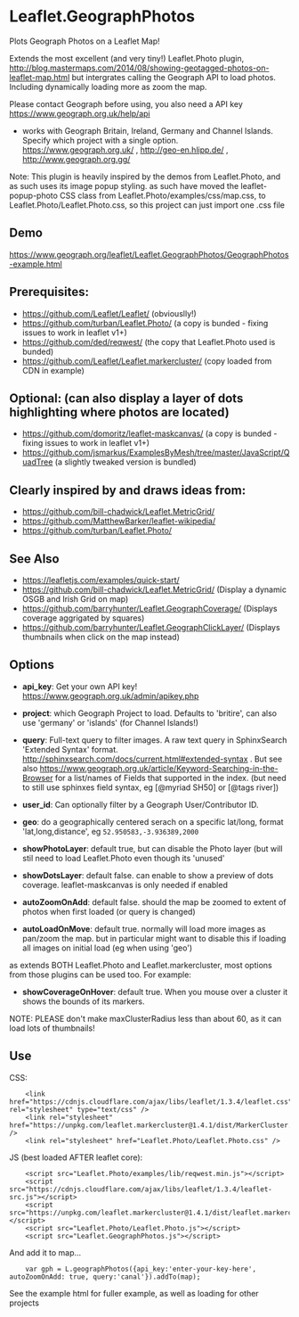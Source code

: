 # Leaflet.GeographPhotos
Plots Geograph Photos on a Leaflet Map!

Extends the most excellent (and very tiny!) Leaflet.Photo plugin,
http://blog.mastermaps.com/2014/08/showing-geotagged-photos-on-leaflet-map.html
 but intergrates calling the Geograph API to load photos. Including dynamically loading more as zoom the map. 

Please contact Geograph before using, you also need a API key
https://www.geograph.org.uk/help/api

* works with Geograph Britain, Ireland, Germany and Channel Islands. Specify which project with a single option. 
https://www.geograph.org.uk/ , http://geo-en.hlipp.de/ , http://www.geograph.org.gg/

Note: This plugin is heavily inspired by the demos from Leaflet.Photo, and as such uses its image popup styling. 
as such have moved the leaflet-popup-photo CSS class from Leaflet.Photo/examples/css/map.css, to Leaflet.Photo/Leaflet.Photo.css, 
so this project can just import one .css file


## Demo
https://www.geograph.org/leaflet/Leaflet.GeographPhotos/GeographPhotos-example.html


## Prerequisites:
*   https://github.com/Leaflet/Leaflet/    (obviouslly!)
*   https://github.com/turban/Leaflet.Photo/    (a copy is bunded - fixing issues to work in leaflet v1+)
*   https://github.com/ded/reqwest/              (the copy that Leaflet.Photo used is bunded) 
*   https://github.com/Leaflet/Leaflet.markercluster/   (copy loaded from CDN in example) 

## Optional: (can also display a layer of dots highlighting where photos are located)
*   https://github.com/domoritz/leaflet-maskcanvas/  (a copy is bunded - fixing issues to work in leaflet v1+)
*   https://github.com/jsmarkus/ExamplesByMesh/tree/master/JavaScript/QuadTree (a slightly tweaked version is bundled)

## Clearly inspired by and draws ideas from:
*   https://github.com/bill-chadwick/Leaflet.MetricGrid/
*   https://github.com/MatthewBarker/leaflet-wikipedia/
*   https://github.com/turban/Leaflet.Photo/

## See Also 
*   https://leafletjs.com/examples/quick-start/
*   https://github.com/bill-chadwick/Leaflet.MetricGrid/    (Display a dynamic OSGB and Irish Grid on map) 
*   https://github.com/barryhunter/Leaflet.GeographCoverage/    (Displays coverage aggrigated by squares)
*   https://github.com/barryhunter/Leaflet.GeographClickLayer/    (Displays thumbnails when click on the map instead)


## Options

* **api_key**: Get your own API key! https://www.geograph.org.uk/admin/apikey.php

* **project**: which Geograph Project to load. Defaults to 'britire', can also use 'germany' or 'islands' (for Channel Islands!) 

* **query**: Full-text query to filter images. A raw text query in SphinxSearch 'Extended Syntax' format. http://sphinxsearch.com/docs/current.html#extended-syntax . But see also https://www.geograph.org.uk/article/Keyword-Searching-in-the-Browser for a list/names of Fields that supported in the index. (but need to still use sphinxes field syntax, eg [@myriad SH50] or [@tags river])
* **user_id**: Can optionally filter by a Geograph User/Contributor ID.  
* **geo**: do a geographically centered serach on a specific lat/long, format 'lat,long,distance', eg `52.950583,-3.936389,2000`

* **showPhotoLayer**: default true, but can disable the Photo layer (but will stil need to load Leaflet.Photo even though its 'unused'
* **showDotsLayer**: default false. can enable to show a preview of dots coverage. leaflet-maskcanvas is only needed if enabled
* **autoZoomOnAdd**: default false. should the map be zoomed to extent of photos when first loaded (or query is changed) 
* **autoLoadOnMove**: default true. normally will load more images as pan/zoom the map. but in particular might want to disable this if loading all images on initial load (eg when using 'geo')

as extends BOTH Leaflet.Photo and Leaflet.markercluster, most options from those plugins can be used too. For example: 

* **showCoverageOnHover**: default true. When you mouse over a cluster it shows the bounds of its markers.

NOTE: PLEASE don't make maxClusterRadius less than about 60, as it can load lots of thumbnails!


## Use


CSS: 

        <link href="https://cdnjs.cloudflare.com/ajax/libs/leaflet/1.3.4/leaflet.css" rel="stylesheet" type="text/css" />
        <link rel="stylesheet" href="https://unpkg.com/leaflet.markercluster@1.4.1/dist/MarkerCluster.css" />
        <link rel="stylesheet" href="Leaflet.Photo/Leaflet.Photo.css" />

JS (best loaded AFTER leaflet core):

        <script src="Leaflet.Photo/examples/lib/reqwest.min.js"></script>
        <script src="https://cdnjs.cloudflare.com/ajax/libs/leaflet/1.3.4/leaflet-src.js"></script>
        <script src="https://unpkg.com/leaflet.markercluster@1.4.1/dist/leaflet.markercluster.js"></script>
        <script src="Leaflet.Photo/Leaflet.Photo.js"></script>
        <script src="Leaflet.GeographPhotos.js"></script>

And add it to map... 

        var gph = L.geographPhotos({api_key:'enter-your-key-here', autoZoomOnAdd: true, query:'canal'}).addTo(map);


See the example html for fuller example, as well as loading for other projects
